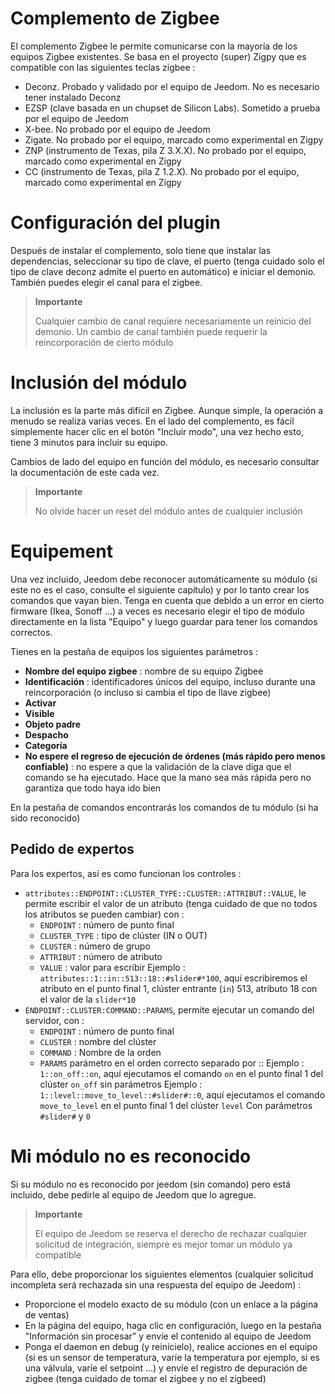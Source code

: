 # Complemento de Zigbee

El complemento Zigbee le permite comunicarse con la mayoría de los equipos Zigbee existentes. Se basa en el proyecto (super) Zigpy que es compatible con las siguientes teclas zigbee :

- Deconz. Probado y validado por el equipo de Jeedom. No es necesario tener instalado Deconz
- EZSP (clave basada en un chupset de Silicon Labs). Sometido a prueba por el equipo de Jeedom
- X-bee. No probado por el equipo de Jeedom
- Zigate. No probado por el equipo, marcado como experimental en Zigpy
- ZNP (instrumento de Texas, pila Z 3.X.X). No probado por el equipo, marcado como experimental en Zigpy
- CC (instrumento de Texas, pila Z 1.2.X). No probado por el equipo, marcado como experimental en Zigpy

# Configuración del plugin

Después de instalar el complemento, solo tiene que instalar las dependencias, seleccionar su tipo de clave, el puerto (tenga cuidado solo el tipo de clave deconz admite el puerto en automático) e iniciar el demonio. También puedes elegir el canal para el zigbee.

>**Importante**
>
>Cualquier cambio de canal requiere necesariamente un reinicio del demonio. Un cambio de canal también puede requerir la reincorporación de cierto módulo


# Inclusión del módulo

La inclusión es la parte más difícil en Zigbee. Aunque simple, la operación a menudo se realiza varias veces. En el lado del complemento, es fácil simplemente hacer clic en el botón "Incluir modo", una vez hecho esto, tiene 3 minutos para incluir su equipo.

Cambios de lado del equipo en función del módulo, es necesario consultar la documentación de este cada vez.

>**Importante**
>
>No olvide hacer un reset del módulo antes de cualquier inclusión

# Equipement

Una vez incluido, Jeedom debe reconocer automáticamente su módulo (si este no es el caso, consulte el siguiente capítulo) y por lo tanto crear los comandos que vayan bien. Tenga en cuenta que debido a un error en cierto firmware (Ikea, Sonoff ...) a veces es necesario elegir el tipo de módulo directamente en la lista "Equipo" y luego guardar para tener los comandos correctos.

Tienes en la pestaña de equipos los siguientes parámetros :

- **Nombre del equipo zigbee** : nombre de su equipo Zigbee
- **Identificación** : identificadores únicos del equipo, incluso durante una reincorporación (o incluso si cambia el tipo de llave zigbee)
- **Activar**
- **Visible**
- **Objeto padre**
- **Despacho**
- **Categoría**
- **No espere el regreso de ejecución de órdenes (más rápido pero menos confiable)** : no espere a que la validación de la clave diga que el comando se ha ejecutado. Hace que la mano sea más rápida pero no garantiza que todo haya ido bien

En la pestaña de comandos encontrarás los comandos de tu módulo (si ha sido reconocido)

## Pedido de expertos

Para los expertos, así es como funcionan los controles :

- ``attributes::ENDPOINT::CLUSTER_TYPE::CLUSTER::ATTRIBUT::VALUE``, le permite escribir el valor de un atributo (tenga cuidado de que no todos los atributos se pueden cambiar) con :
  - ``ENDPOINT`` : número de punto final
  - ``CLUSTER_TYPE`` : tipo de clúster (IN o OUT)
  - ``CLUSTER`` : número de grupo
  - ``ATTRIBUT`` : número de atributo
  - ``VALUE`` : valor para escribir
Ejemplo : ``attributes::1::in::513::18::#slider#*100``, aquí escribiremos el atributo en el punto final 1, clúster entrante (``in``) 513, atributo 18 con el valor de la ``slider*10``
- ``ENDPOINT::CLUSTER:COMMAND::PARAMS``, permite ejecutar un comando del servidor, con :
  - ``ENDPOINT`` : número de punto final
  - ``CLUSTER`` : nombre del clúster
  - ``COMMAND`` : Nombre de la orden
  - ``PARAMS`` parámetro en el orden correcto separado por ::
Ejemplo : ``1::on_off::on``, aquí ejecutamos el comando ``on`` en el punto final 1 del clúster ``on_off`` sin parámetros
Ejemplo : ``1::level::move_to_level::#slider#::0``, aquí ejecutamos el comando ``move_to_level`` en el punto final 1 del clúster ``level`` Con parámetros ``#slider#`` y ``0``

# Mi módulo no es reconocido

Si su módulo no es reconocido por jeedom (sin comando) pero está incluido, debe pedirle al equipo de Jeedom que lo agregue.

>**Importante**
>
>El equipo de Jeedom se reserva el derecho de rechazar cualquier solicitud de integración, siempre es mejor tomar un módulo ya compatible

Para ello, debe proporcionar los siguientes elementos (cualquier solicitud incompleta será rechazada sin una respuesta del equipo de Jeedom) :

- Proporcione el modelo exacto de su módulo (con un enlace a la página de ventas)
- En la página del equipo, haga clic en configuración, luego en la pestaña "Información sin procesar" y envíe el contenido al equipo de Jeedom
- Ponga el daemon en debug (y reinícielo), realice acciones en el equipo (si es un sensor de temperatura, varíe la temperatura por ejemplo, si es una válvula, varíe el setpoint ...) y envíe el registro de depuración de zigbee (tenga cuidado de tomar el zigbee y no el zigbeed)
